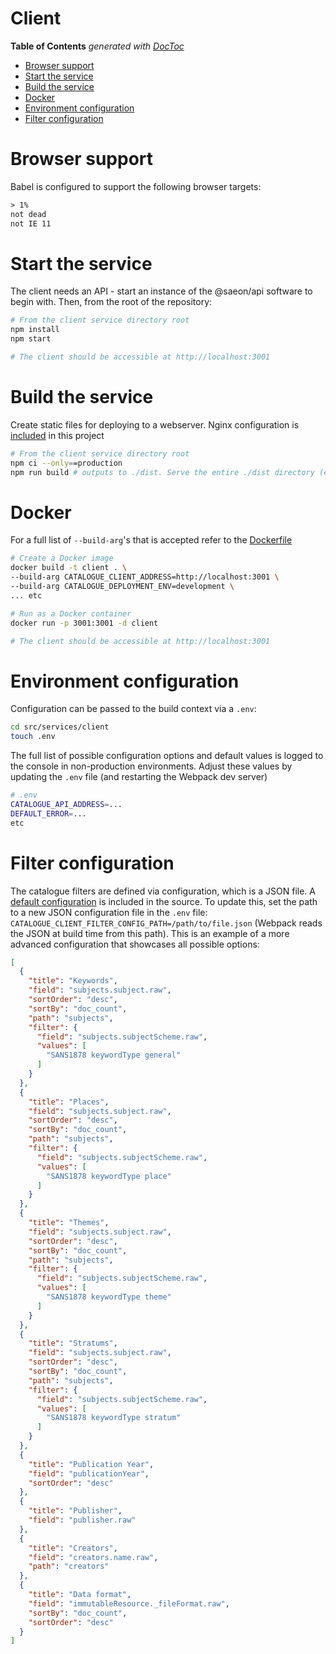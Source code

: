# Client

<!-- START doctoc generated TOC please keep comment here to allow auto update -->
<!-- DON'T EDIT THIS SECTION, INSTEAD RE-RUN doctoc TO UPDATE -->
**Table of Contents**  *generated with [DocToc](https://github.com/thlorenz/doctoc)*

- [Browser support](#browser-support)
- [Start the service](#start-the-service)
- [Build the service](#build-the-service)
- [Docker](#docker)
- [Environment configuration](#environment-configuration)
- [Filter configuration](#filter-configuration)

<!-- END doctoc generated TOC please keep comment here to allow auto update -->

# Browser support
Babel is configured to support the following browser targets:

```txt
> 1%
not dead
not IE 11
```

# Start the service
The client needs an API - start an instance of the @saeon/api software to begin with. Then, from the root of the repository:

```sh
# From the client service directory root
npm install
npm start

# The client should be accessible at http://localhost:3001
```

# Build the service
Create static files for deploying to a webserver. Nginx configuration is [included](nginx) in this project

```sh
# From the client service directory root
npm ci --only==production
npm run build # outputs to ./dist. Serve the entire ./dist directory (entry point is index.html)
```

# Docker

For a full list of `--build-arg`'s that is accepted refer to the [Dockerfile](Dockerfile)

```sh
# Create a Docker image
docker build -t client . \
--build-arg CATALOGUE_CLIENT_ADDRESS=http://localhost:3001 \
--build-arg CATALOGUE_DEPLOYMENT_ENV=development \
... etc

# Run as a Docker container
docker run -p 3001:3001 -d client

# The client should be accessible at http://localhost:3001
```

# Environment configuration

Configuration can be passed to the build context via a `.env`:

```sh
cd src/services/client
touch .env
```
The full list of possible configuration options and default values is logged to the console in non-production environments. Adjust these values by updating the `.env` file (and restarting the Webpack dev server)

```sh
# .env
CATALOGUE_API_ADDRESS=...
DEFAULT_ERROR=...
etc
```

# Filter configuration
The catalogue filters are defined via configuration, which is a JSON file. A [default configuration](default-filter-config.json) is included in the source. To update this, set the path to a new JSON configuration file in the `.env` file: `CATALOGUE_CLIENT_FILTER_CONFIG_PATH=/path/to/file.json` (Webpack reads the JSON at build time from this path). This is an example of a more advanced configuration that showcases all possible options:

```json
[
  {
    "title": "Keywords",
    "field": "subjects.subject.raw",
    "sortOrder": "desc",
    "sortBy": "doc_count",
    "path": "subjects",
    "filter": {
      "field": "subjects.subjectScheme.raw",
      "values": [
        "SANS1878 keywordType general"
      ]
    }
  },
  {
    "title": "Places",
    "field": "subjects.subject.raw",
    "sortOrder": "desc",
    "sortBy": "doc_count",
    "path": "subjects",
    "filter": {
      "field": "subjects.subjectScheme.raw",
      "values": [
        "SANS1878 keywordType place"
      ]
    }
  },
  {
    "title": "Themes",
    "field": "subjects.subject.raw",
    "sortOrder": "desc",
    "sortBy": "doc_count",
    "path": "subjects",
    "filter": {
      "field": "subjects.subjectScheme.raw",
      "values": [
        "SANS1878 keywordType theme"
      ]
    }
  },
  {
    "title": "Stratums",
    "field": "subjects.subject.raw",
    "sortOrder": "desc",
    "sortBy": "doc_count",
    "path": "subjects",
    "filter": {
      "field": "subjects.subjectScheme.raw",
      "values": [
        "SANS1878 keywordType stratum"
      ]
    }
  },
  {
    "title": "Publication Year",
    "field": "publicationYear",
    "sortOrder": "desc"
  },
  {
    "title": "Publisher",
    "field": "publisher.raw"
  },
  {
    "title": "Creators",
    "field": "creators.name.raw",
    "path": "creators"
  },
  {
    "title": "Data format",
    "field": "immutableResource._fileFormat.raw",
    "sortBy": "doc_count",
    "sortOrder": "desc"
  }
]
```